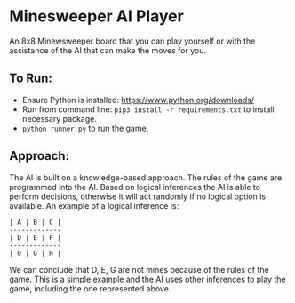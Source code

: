 # Minesweeper AI Player

An 8x8 Minewsweeper board that you can play yourself or with the assistance of the AI that can make the moves for you.

## To Run:

* Ensure Python is installed: https://www.python.org/downloads/
* Run from command line: ```pip3 install -r requirements.txt``` to install necessary package.
* ```python runner.py``` to run the game.

## Approach:

The AI is built on a knowledge-based approach. The rules of the game are programmed into the AI.
Based on logical inferences the AI is able to perform decisions, otherwise it will act randomly if no logical option is available.
An example of a logical inference is: <p>

```
| A | B | C |
-------------
| D | E | F |
-------------
| 0 | G | H |
```
We can conclude that D, E, G are not mines because of the rules of the game. 
This is a simple example and the AI uses other inferences to play the game, including the one represented above.

